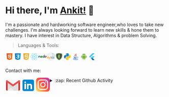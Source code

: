 # Hi there, I'm [Ankit!](http://ankitsadhu.me/) 👋

I'm a passionate and hardworking software engineer,who loves to take new challenges. I'm always looking forward to learn new skills & hone them to mastery.
I have interest in Data Structure, Algorithms & problem Solving.



> Languages & Tools: <br>

<img align="left" height="26" src="https://github.com/ankitsadhu/ankitsadhu/blob/master/html.png"/>
<img align="left" height="26" src="https://github.com/ankitsadhu/ankitsadhu/blob/master/css3.png"/>
<img align="left" height="26" src="https://github.com/ankitsadhu/ankitsadhu/blob/master/javascript.png"/>
<img align="left" height="26" src="https://github.com/ankitsadhu/ankitsadhu/blob/master/reactjs.png"/>
<img align="left" height="26" src="https://github.com/ankitsadhu/ankitsadhu/blob/master/nodejs.png"/>
<img align="left" height="26" src="https://github.com/ankitsadhu/ankitsadhu/blob/master/mysql.png"/>
<img align="left" height="26" src="https://github.com/ankitsadhu/ankitsadhu/blob/master/mongodb.png"/>
<img align="left" height="26" src="https://github.com/ankitsadhu/ankitsadhu/blob/master/python.png"/>
<img align="left" height="26" src="https://github.com/ankitsadhu/ankitsadhu/blob/master/java.png"/>
<img align="left" height="26" src="https://github.com/ankitsadhu/ankitsadhu/blob/master/android.png"/>
<img align="left" height="26" src="https://github.com/ankitsadhu/ankitsadhu/blob/master/flutter.png"/><br><br>



Contact with me:

<a href="mailto:ankitsadhu3@gmail.com">
  <img align="left" alt="ankitsadhu3@gmail.com" width="48px" src="https://github.com/ankitsadhu/ankitsadhu/blob/master/icons8-gmail-48.png" />
</a>

<a href="https://www.linkedin.com/in/ankitsadhu1998" target="_blank">
  <img align="left" alt="Ankit Sadhu | Linkedin " width="48px" src="https://github.com/ankitsadhu/ankitsadhu/blob/master/linkedin.png" />
</a>

<a href="https://www.instagram.com/ankit.sadhu" target="_blank">
  <img align="left" alt="Ankit Sadhu | Instagram " width="44px" src="https://github.com/ankitsadhu/ankitsadhu/blob/master/instagram.png" />
</a>

<details>
  <summary>:zap: Recent Github Activity</summary>  
  <!--START_SECTION:activity-->
  1. Creating a ML app for medical 🩺 😷
  2. Github Campus Expert 🚩
  3. Learning something cool, is yet to upload 😉
  
  <!--END_SECTION:activity-->

</details>

